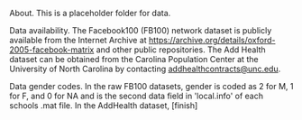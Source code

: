 About. This is a placeholder folder for data.

Data availability. The Facebook100 (FB100) network dataset is publicly available from the Internet Archive at https://archive.org/details/oxford-2005-facebook-matrix and other public repositories. The Add Health dataset can be obtained from the Carolina Population Center at the University of North Carolina by contacting addhealthcontracts@unc.edu.

Data gender codes. In the raw FB100 datasets, gender is coded as 2 for M, 1 for F, and 0 for NA and is the second data field in 'local.info' of each schools .mat file. In the AddHealth dataset, [finish]
